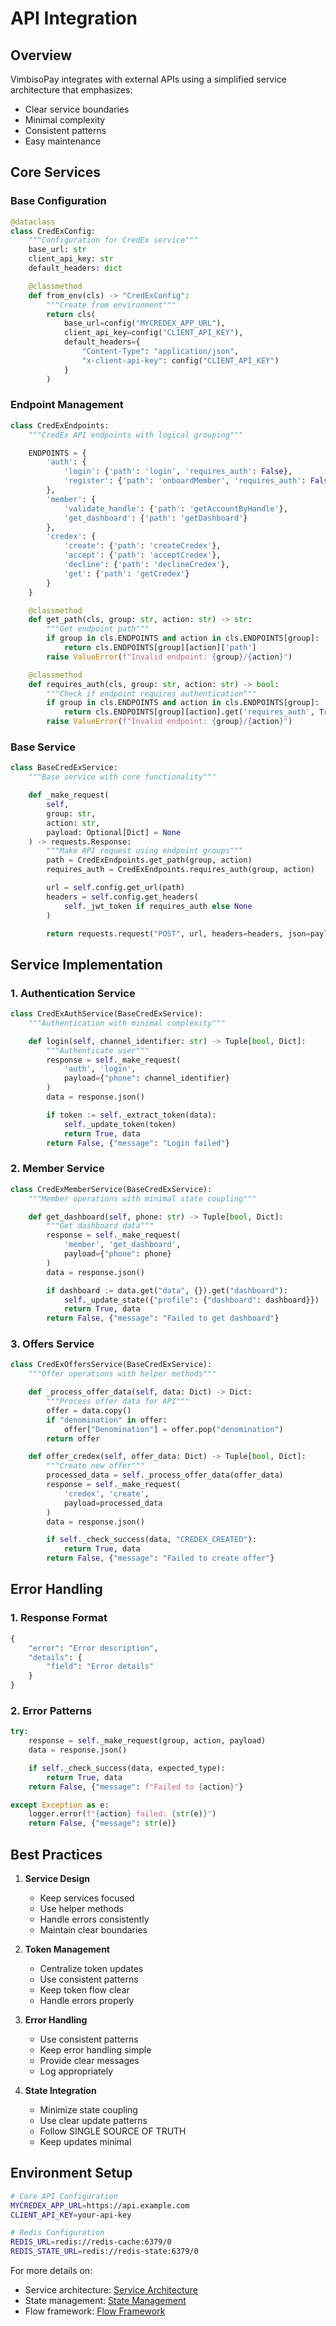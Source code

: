 # API Integration

## Overview

VimbisoPay integrates with external APIs using a simplified service architecture that emphasizes:
- Clear service boundaries
- Minimal complexity
- Consistent patterns
- Easy maintenance

## Core Services

### Base Configuration
```python
@dataclass
class CredExConfig:
    """Configuration for CredEx service"""
    base_url: str
    client_api_key: str
    default_headers: dict

    @classmethod
    def from_env(cls) -> "CredExConfig":
        """Create from environment"""
        return cls(
            base_url=config("MYCREDEX_APP_URL"),
            client_api_key=config("CLIENT_API_KEY"),
            default_headers={
                "Content-Type": "application/json",
                "x-client-api-key": config("CLIENT_API_KEY")
            }
        )
```

### Endpoint Management
```python
class CredExEndpoints:
    """CredEx API endpoints with logical grouping"""

    ENDPOINTS = {
        'auth': {
            'login': {'path': 'login', 'requires_auth': False},
            'register': {'path': 'onboardMember', 'requires_auth': False}
        },
        'member': {
            'validate_handle': {'path': 'getAccountByHandle'},
            'get_dashboard': {'path': 'getDashboard'}
        },
        'credex': {
            'create': {'path': 'createCredex'},
            'accept': {'path': 'acceptCredex'},
            'decline': {'path': 'declineCredex'},
            'get': {'path': 'getCredex'}
        }
    }

    @classmethod
    def get_path(cls, group: str, action: str) -> str:
        """Get endpoint path"""
        if group in cls.ENDPOINTS and action in cls.ENDPOINTS[group]:
            return cls.ENDPOINTS[group][action]['path']
        raise ValueError(f"Invalid endpoint: {group}/{action}")

    @classmethod
    def requires_auth(cls, group: str, action: str) -> bool:
        """Check if endpoint requires authentication"""
        if group in cls.ENDPOINTS and action in cls.ENDPOINTS[group]:
            return cls.ENDPOINTS[group][action].get('requires_auth', True)
        raise ValueError(f"Invalid endpoint: {group}/{action}")
```

### Base Service
```python
class BaseCredExService:
    """Base service with core functionality"""

    def _make_request(
        self,
        group: str,
        action: str,
        payload: Optional[Dict] = None
    ) -> requests.Response:
        """Make API request using endpoint groups"""
        path = CredExEndpoints.get_path(group, action)
        requires_auth = CredExEndpoints.requires_auth(group, action)

        url = self.config.get_url(path)
        headers = self.config.get_headers(
            self._jwt_token if requires_auth else None
        )

        return requests.request("POST", url, headers=headers, json=payload)
```

## Service Implementation

### 1. Authentication Service
```python
class CredExAuthService(BaseCredExService):
    """Authentication with minimal complexity"""

    def login(self, channel_identifier: str) -> Tuple[bool, Dict]:
        """Authenticate user"""
        response = self._make_request(
            'auth', 'login',
            payload={"phone": channel_identifier}
        )
        data = response.json()

        if token := self._extract_token(data):
            self._update_token(token)
            return True, data
        return False, {"message": "Login failed"}
```

### 2. Member Service
```python
class CredExMemberService(BaseCredExService):
    """Member operations with minimal state coupling"""

    def get_dashboard(self, phone: str) -> Tuple[bool, Dict]:
        """Get dashboard data"""
        response = self._make_request(
            'member', 'get_dashboard',
            payload={"phone": phone}
        )
        data = response.json()

        if dashboard := data.get("data", {}).get("dashboard"):
            self._update_state({"profile": {"dashboard": dashboard}})
            return True, data
        return False, {"message": "Failed to get dashboard"}
```

### 3. Offers Service
```python
class CredExOffersService(BaseCredExService):
    """Offer operations with helper methods"""

    def _process_offer_data(self, data: Dict) -> Dict:
        """Process offer data for API"""
        offer = data.copy()
        if "denomination" in offer:
            offer["Denomination"] = offer.pop("denomination")
        return offer

    def offer_credex(self, offer_data: Dict) -> Tuple[bool, Dict]:
        """Create new offer"""
        processed_data = self._process_offer_data(offer_data)
        response = self._make_request(
            'credex', 'create',
            payload=processed_data
        )
        data = response.json()

        if self._check_success(data, "CREDEX_CREATED"):
            return True, data
        return False, {"message": "Failed to create offer"}
```

## Error Handling

### 1. Response Format
```python
{
    "error": "Error description",
    "details": {
        "field": "Error details"
    }
}
```

### 2. Error Patterns
```python
try:
    response = self._make_request(group, action, payload)
    data = response.json()

    if self._check_success(data, expected_type):
        return True, data
    return False, {"message": f"Failed to {action}"}

except Exception as e:
    logger.error(f"{action} failed: {str(e)}")
    return False, {"message": str(e)}
```

## Best Practices

1. **Service Design**
   - Keep services focused
   - Use helper methods
   - Handle errors consistently
   - Maintain clear boundaries

2. **Token Management**
   - Centralize token updates
   - Use consistent patterns
   - Keep token flow clear
   - Handle errors properly

3. **Error Handling**
   - Use consistent patterns
   - Keep error handling simple
   - Provide clear messages
   - Log appropriately

4. **State Integration**
   - Minimize state coupling
   - Use clear update patterns
   - Follow SINGLE SOURCE OF TRUTH
   - Keep updates minimal

## Environment Setup
```bash
# Core API Configuration
MYCREDEX_APP_URL=https://api.example.com
CLIENT_API_KEY=your-api-key

# Redis Configuration
REDIS_URL=redis://redis-cache:6379/0
REDIS_STATE_URL=redis://redis-state:6379/0
```

For more details on:
- Service architecture: [Service Architecture](service-architecture.md)
- State management: [State Management](state-management.md)
- Flow framework: [Flow Framework](flow-framework.md)

